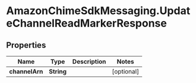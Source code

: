 # AmazonChimeSdkMessaging.UpdateChannelReadMarkerResponse

## Properties

Name | Type | Description | Notes
------------ | ------------- | ------------- | -------------
**channelArn** | **String** |  | [optional] 


